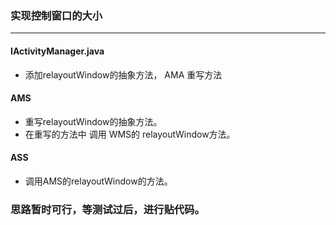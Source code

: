 ###  实现控制窗口的大小
***
#### IActivityManager.java
- 添加relayoutWindow的抽象方法， AMA 重写方法

#### AMS 
- 重写relayoutWindow的抽象方法。
- 在重写的方法中 调用 WMS的 relayoutWindow方法。

#### ASS
- 调用AMS的relayoutWindow的方法。

### 思路暂时可行，等测试过后，进行贴代码。
